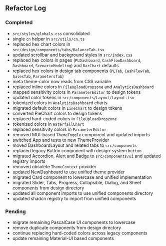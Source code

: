 ## Refactor Log

### Completed

- `src/styles/globals.css` consolidated
- single `cn` helper in `src/utils/cn.ts`
- replaced hex chart colors in `src/design/components/tabs/BalanceTab.tsx`
- updated scrollbar and background styles in `src/index.css`
- replaced hex colors in pages (`PLDashboard`, `CashFlowDashboard`, `Dashboard`,
  `ScenarioModeling`) and `BarChart` defaults
- replaced hex colors in design tab components (`PLTab`, `CashFlowTab`, `SalesTab`, `ParametersTab`)
- meta theme-color now reads from CSS variable
- replaced inline colors in `FileUploadDropzone` and `AnalyticsDashboard`
- mapped sensitivity colors in `ParameterEditor` to design tokens
- updated color tokens in `src/components/Layout/Layout.tsx`
- tokenized colors in `AnalyticsDashboard` charts
- migrated default colors in `LineChart` to design tokens
- converted PieChart colors to design tokens
- replaced hard-coded colors in `FileUploadDropzone`
- tokenized colors in `WaterfallChart`
- replaced sensitivity colors in `ParameterEditor`
- removed MUI-based `ThemeToggle` component and updated imports
- switched App and tests to new ThemeProvider
- moved DashboardLayout and related tabs to `src/components`
- replaced legacy Button component with design-system `button`
- migrated Accordion, Alert and Badge to `src/components/ui` and updated registry imports
- removed obsolete `ThemeContext` provider
- updated NewDashboard to use unified theme provider
- migrated Card component to lowercase and unified implementation
- migrated Slider, Tabs, Progress, Collapsible, Dialog, and Sheet components from design directory
- updated all component imports to use unified components directory
- updated shadcn registry to import from unified components

### Pending

- migrate remaining PascalCase UI components to lowercase
- remove duplicate components from design directory
- continue replacing hard-coded colors across legacy components
- update remaining Material-UI based components

